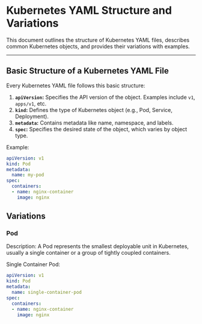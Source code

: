 # Kubernetes YAML Structure and Variations

This document outlines the structure of Kubernetes YAML files, describes common Kubernetes objects, and provides their variations with examples.

---

## **Basic Structure of a Kubernetes YAML File**

Every Kubernetes YAML file follows this basic structure:

1. **`apiVersion`:** Specifies the API version of the object. Examples include `v1`, `apps/v1`, etc.
2. **`kind`:** Defines the type of Kubernetes object (e.g., Pod, Service, Deployment).
3. **`metadata`:** Contains metadata like name, namespace, and labels.
4. **`spec`:** Specifies the desired state of the object, which varies by object type.

Example:
```yaml
apiVersion: v1
kind: Pod
metadata:
  name: my-pod
spec:
  containers:
  - name: nginx-container
    image: nginx
```

## **Variations**

### **Pod**

Description: A Pod represents the smallest deployable unit in Kubernetes, usually a single container or a group of tightly coupled containers.

Single Container Pod:
```yaml
apiVersion: v1
kind: Pod
metadata:
  name: single-container-pod
spec:
  containers:
  - name: nginx-container
    image: nginx
```